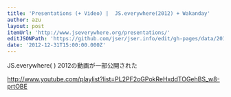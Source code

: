 ```yaml
---
title: 'Presentations (+ Video) |  JS.everywhere(2012) + Wakanday'
author: azu
layout: post
itemUrl: 'http://www.jseverywhere.org/presentations/'
editJSONPath: 'https://github.com/jser/jser.info/edit/gh-pages/data/2012/12/index.json'
date: '2012-12-31T15:00:00.000Z'
---
```

JS.everywhere( ) 2012の動画が一部公開された

http://www.youtube.com/playlist?list=PL2PF2oGPokReHxddTOGehBS_w8-prtOBE
